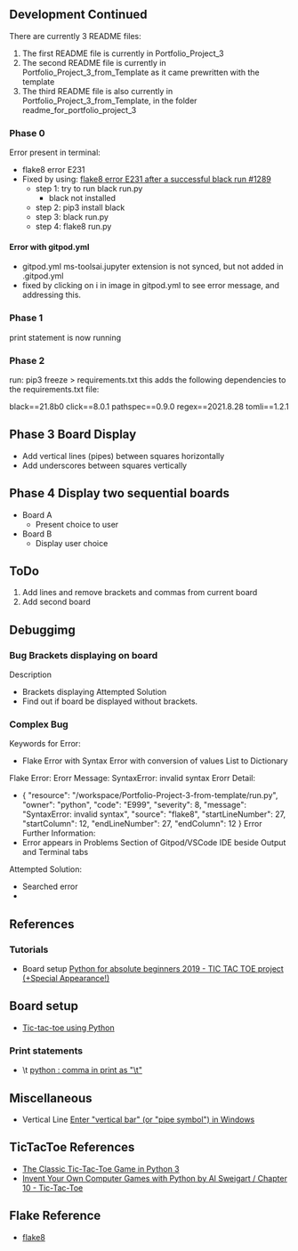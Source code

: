 ## Development Continued
There are currently 3 README files:
1. The first README file is currently in Portfolio_Project_3
2. The second README file is currently in Portfolio_Project_3_from_Template as it came prewritten with the template
3. The third  README file is also currently in Portfolio_Project_3_from_Template, in the folder readme_for_portfolio_project_3

### Phase 0
Error present in terminal: 
- flake8 error E231 
- Fixed by using: [flake8 error E231 after a successful black run #1289](https://github.com/psf/black/issues/1289)
    - step 1: try to run black run.py
        - black not installed
    - step 2: pip3 install black 
    - step 3: black run.py
    - step 4: flake8 run.py

#### Error with gitpod.yml
- gitpod.yml ms-toolsai.jupyter extension is not synced, but not added in .gitpod.yml
- fixed by clicking on i in image in gitpod.yml to see error message, and addressing this.

### Phase 1
print statement is now running

### Phase 2
run:
pip3 freeze > requirements.txt
this adds the following dependencies to the requirements.txt file:

black==21.8b0
click==8.0.1
pathspec==0.9.0
regex==2021.8.28
tomli==1.2.1

## Phase 3 Board Display
- Add vertical lines (pipes) between squares horizontally
- Add underscores between squares vertically

## Phase 4 Display two sequential boards
- Board A
    - Present choice to user
- Board B
    - Display user choice

## ToDo
1. Add lines and remove brackets and commas from current board
2. Add second board

## Debuggimg
 ### Bug Brackets displaying on board
 Description
 - Brackets displaying
 Attempted Solution
 - Find out if board be displayed without brackets.

### Complex Bug
Keywords for Error:
- Flake Error with Syntax Error with conversion of values List to Dictionary 

Flake Error:
Erorr Message:
SyntaxError: invalid syntax
Erorr Detail:
- {
	"resource": "/workspace/Portfolio-Project-3-from-template/run.py",
	"owner": "python",
	"code": "E999",
	"severity": 8,
	"message": "SyntaxError: invalid syntax",
	"source": "flake8",
	"startLineNumber": 27,
	"startColumn": 12,
	"endLineNumber": 27,
	"endColumn": 12
}
Error Further Information:
- Error appears in Problems Section of Gitpod/VSCode IDE beside  Output and Terminal tabs

Attempted Solution:
- Searched error
- 
## References
### Tutorials
- Board setup [Python for absolute beginners 2019 - TIC TAC TOE project (+Special Appearance!)](https://youtu.be/BHh654_7Cmw?t=562)

## Board setup
- [Tic-tac-toe using Python](https://www.askpython.com/python/examples/tic-tac-toe-using-python)

### Print statements
- \t [python : comma in print as "\t"](https://stackoverflow.com/a/13433069)

## Miscellaneous
- Vertical Line [Enter "vertical bar" (or "pipe symbol") in Windows](https://apple.stackexchange.com/questions/52647/enter-vertical-bar-or-pipe-symbol-in-windows)

## TicTacToe References
- [The Classic Tic-Tac-Toe Game in Python 3](https://medium.com/byte-tales/the-classic-tic-tac-toe-game-in-python-3-1427c68b8874)
- [Invent Your Own Computer Games with Python by Al Sweigart / Chapter 10 - Tic-Tac-Toe](https://inventwithpython.com/invent4thed/chapter10.html)

## Flake Reference
- [flake8](https://pypi.org/project/flake8/)

